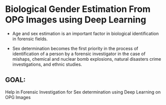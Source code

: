 # Biological Gender Estimation From OPG Images using Deep Learning
- Age and sex estimation is an important factor in biological identification in forensic fields.

- Sex determination becomes the first priority in the process of identification of a person by a forensic investigator in the case of mishaps, chemical and nuclear bomb explosions, natural disasters crime investigations, and ethnic studies.
   
## GOAL:
Help in Forensic Investigation for Sex determination using Deep Learning on OPG Images
